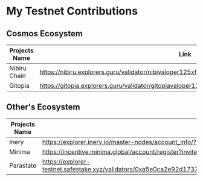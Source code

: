# My Testnet Contributions


## Cosmos Ecosystem 

| Projects Name | Link |
| ------------- | ---- |
| Nibiru Chain | https://nibiru.explorers.guru/validator/nibivaloper125xfm75paeaa90ntfc8m74wjfnaqv5gq9j6jej | 
| Gitopia | https://gitopia.explorers.guru/validator/gitopiavaloper125xfm75paeaa90ntfc8m74wjfnaqv5gqdwnhty |


## Other's Ecosystem 

| Projects Name | Link |
| ------------- | ---- |
| Inery | https://explorer.inery.io/master-nodes/account_info/?name=annisadewi |
| Minima | https://incentive.minima.global/account/register?inviteCode=ANQUEMVC |
| Parastate | https://explorer-testnet.safestake.xyz/validators/0xa5e0ca2e92d1737137255a2db84d4f8c4d1fe107b680c19ca81ad8761142fa36ef30e2f9b5ed32f7b0ede68eba8dddff |
